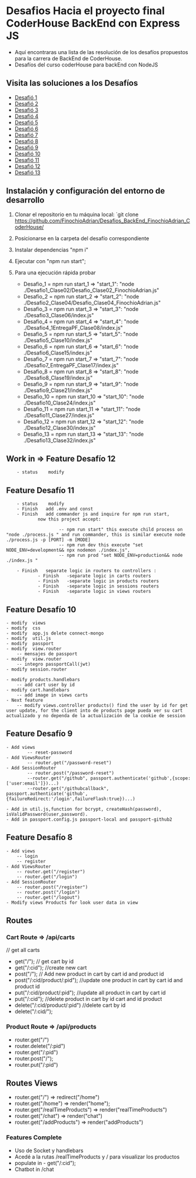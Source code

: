 # Desafios Hacia el proyecto final CoderHouse BackEnd con Express JS

- Aquí encontraras una lista de las resolución de los desafíos propuestos para la carrera de BackEnd de CoderHouse.
- Desafíos del curso coderHouse para backEnd con NodeJS

## Visita las soluciones a los Desafíos

- [Desafió 1](https://github.com/FinochioAdrian/Desafios_BackEnd_FinochioAdrian_CoderHouse/tree/main/Desafio1_Clase02)
- [Desafió 2](https://github.com/FinochioAdrian/Desafios_BackEnd_FinochioAdrian_CoderHouse/tree/main/Desafio2_Clase04)
- [Desafió 3](https://github.com/FinochioAdrian/Desafios_BackEnd_FinochioAdrian_CoderHouse/tree/main/Desafio3_Clase06)
- [Desafió 4](https://github.com/FinochioAdrian/Desafios_BackEnd_FinochioAdrian_CoderHouse/tree/main/Desafio4_1EntregaPF_Clase08)
- [Desafió 5](https://github.com/FinochioAdrian/Desafios_BackEnd_FinochioAdrian_CoderHouse/tree/main/Desafio5_Clase10)
- [Desafió 6](https://github.com/FinochioAdrian/Desafios_BackEnd_FinochioAdrian_CoderHouse/tree/main/Desafio6_Clase15)
- [Desafió 7](https://github.com/FinochioAdrian/Desafios_BackEnd_FinochioAdrian_CoderHouse/tree/main/Desafio7_EntregaPF_Clase17)
- [Desafió 8](https://github.com/FinochioAdrian/Desafios_BackEnd_FinochioAdrian_CoderHouse/tree/main/Desafio8_Clase19)
- [Desafió 9](https://github.com/FinochioAdrian/Desafios_BackEnd_FinochioAdrian_CoderHouse/tree/main/Desafio9_Clase21)
- [Desafió 10](https://github.com/FinochioAdrian/Desafios_BackEnd_FinochioAdrian_CoderHouse/tree/main/Desafio10_Clase24)
- [Desafió 11](https://github.com/FinochioAdrian/Desafios_BackEnd_FinochioAdrian_CoderHouse/tree/main/Desafio11_Clase27)
- [Desafió 12](https://github.com/FinochioAdrian/Desafios_BackEnd_FinochioAdrian_CoderHouse/tree/main/Desafio12_Clase30)
- [Desafió 13](https://github.com/FinochioAdrian/Desafios_BackEnd_FinochioAdrian_CoderHouse/tree/main/Desafio13_Clase32)

## Instalación y configuración del entorno de desarrollo

1. Clonar el repositorio en tu máquina local: `git clone <https://github.com/FinochioAdrian/Desafios_BackEnd_FinochioAdrian_CoderHouse/>

2. Posicionarse en la carpeta del desafío correspondiente

3. Instalar dependencias "npm i"

4. Ejecutar con "npm run start";

5. Para una ejecución rápida probar
     - Desafio_1 = npm run start_1 => "start_1": "node ./Desafio1_Clase02/Desafio_Clase02_FinochioAdrian.js"
     - Desafio_2 = npm run start_2 => "start_2": "node ./Desafio2_Clase04/Desafio_Clase04_FinochioAdrian.js"
     - Desafio_3 = npm run start_3 => "start_3": "node ./Desafio3_Clase06/index.js"
     - Desafio_4 = npm run start_4 => "start_4": "node ./Desafio4_1EntregaPF_Clase08/index.js"
     - Desafio_5 = npm run start_5 => "start_5": "node ./Desafio5_Clase10/index.js"
     - Desafio_6 = npm run start_6 => "start_6": "node ./Desafio6_Clase15/index.js"
     - Desafio_7 = npm run start_7 => "start_7": "node ./Desafio7_EntregaPF_Clase17/index.js"
     - Desafio_8 = npm run start_8 => "start_8": "node ./Desafio8_Clase19/index.js"
     - Desafio_9 = npm run start_9 => "start_9": "node ./Desafio9_Clase21/index.js"
     - Desafio_10 = npm run start_10 => "start_10": "node ./Desafio10_Clase24/index.js"
     - Desafio_11 = npm run start_11 => "start_11": "node ./Desafio11_Clase27/index.js"
     - Desafio_12 = npm run start_12 => "start_12": "node ./Desafio12_Clase30/index.js"
     - Desafio_13 = npm run start_13 => "start_13": "node ./Desafio13_Clase32/index.js"

## Work in => Feature Desafío 12

        - status    modify

## Feature Desafío 11

        - status    modify
        - Finish   add .env and const
        - Finish   add commander js and inquire for npm run start,
                now this project accept:
                
                        -- npm run start" this execute child process on "node ./process.js " and run commander, this is similar execute node ./process.js -p [PORT] -m [MODE]
                        -- npm run dev this execute "set NODE_ENV=development&& npx nodemon ./index.js",
                        -- npm run prod "set NODE_ENV=production&& node ./index.js "

        - Finish   separate logic in routers to controllers :
                - Finish   -separate logic in carts routers
                - Finish   -separate logic in products routers
                - Finish   -separate logic in sessions routers
                - Finish   -separate logic in views routers

## Feature Desafío 10

    - modify  views
    - modify  css
    - modify  app.js delete connect-mongo
    - modify  util.js
    - modify  passport
    - modify  view.router
        -- mensajes de passport
    - modify  view.router
        -- integro passportCall(jwt)
    - modify session.router
         
    - modify products.handlebars 
        -- add cart user by id
    - modify cart.handlebars
        -- add image in views carts
    - Next feature
        -- modify views.controller products() find the user by id for get user update, for the client into de products page pueda ver su cart actualizado y no dependa de la actualización de la cookie de session

## Feature Desafío 9

    - Add views
            -- reset-password
    - Add ViewsRouter
            -- router.get("/password-reset")
    - Add SessionRouter
            -- router.post("/password-reset")
            --router.get("/github", passport.authenticate('github',{scope:['user:email']})...)
            --router.get("/githubcallback", passport.authenticate('github',{failureRedirect:'/login',failureFlash:true})...)
    
    - Add in util.js,function for bcrypt, createHash(password), isValidPassword(user,password).
    - Add in passport.config.js passport-local and passport-github2

## Feature Desafío 8

    - Add views 
        -- login
        -- register 
    - Add ViewsRouter
        -- router.get("/register")
        -- router.get("/login")
    - Add SessionRouter
        -- router.post("/register")
        -- router.post("/login")
        -- router.get("/logout")
    - Modify views Products for look user data in view

## Routes

### Cart Route => /api/carts

// get all carts

- get("/");
// get cart by id
- get("/:cid");
//create new cart
- post("/");
// Add new product in cart by cart id and product id
- post("/:cid/product/:pid");
//update one product in cart by cart id and product id
- put("/:cid/product/:pid");
//update all product in cart by cart id
- put("/:cid");
//delete product in cart by  id cart and id product
- delete("/:cid/product/:pid")
//delete cart by id
- delete("/:cid/");

### Product Route => /api/products

- router.get("/")
- router.delete("/:pid")
- router.get("/:pid")
- router.post("/");
- router.put("/:pid")

## Routes Views

- router.get("/") => redirect("/home")
- router.get("/home") => render("home");
- router.get("/realTimeProducts") => render("realTimeProducts")
- router.get("/chat") => render("chat")
- router.get("/addProducts") => render("addProducts")

### Features Complete

- Uso de Socket y handlebars
- Acedé a la rutas /realTimeProducts y / para visualizar los productos
- populate in - get("/:cid");
- Chatbot in /chat